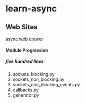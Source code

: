 # learn-async

## Web Sites

[async web crawer](http://www.aosabook.org/en/500L/a-web-crawler-with-asyncio-coroutines.html)

#### Module Progression

##### five hundred lines
  1. sockets_blocking.py
  2. sockets_non_blocking.py
  3. sockets_non_blocking_events.py
  4. callbacks.py
  5. generator.py
